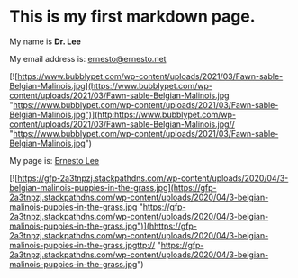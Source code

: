 # This is my first markdown page.

My name is **Dr. Lee**

My email address is:  ernesto@ernesto.net

[![https://www.bubblypet.com/wp-content/uploads/2021/03/Fawn-sable-Belgian-Malinois.jpg](https://www.bubblypet.com/wp-content/uploads/2021/03/Fawn-sable-Belgian-Malinois.jpg "https://www.bubblypet.com/wp-content/uploads/2021/03/Fawn-sable-Belgian-Malinois.jpg")](http:https://www.bubblypet.com/wp-content/uploads/2021/03/Fawn-sable-Belgian-Malinois.jpg// "https://www.bubblypet.com/wp-content/uploads/2021/03/Fawn-sable-Belgian-Malinois.jpg")

My page is:  [Ernesto Lee](https://ernesto.net "Ernesto Lee")

[![https://gfp-2a3tnpzj.stackpathdns.com/wp-content/uploads/2020/04/3-belgian-malinois-puppies-in-the-grass.jpg](https://gfp-2a3tnpzj.stackpathdns.com/wp-content/uploads/2020/04/3-belgian-malinois-puppies-in-the-grass.jpg "https://gfp-2a3tnpzj.stackpathdns.com/wp-content/uploads/2020/04/3-belgian-malinois-puppies-in-the-grass.jpg")](hhttps://gfp-2a3tnpzj.stackpathdns.com/wp-content/uploads/2020/04/3-belgian-malinois-puppies-in-the-grass.jpgttp:// "https://gfp-2a3tnpzj.stackpathdns.com/wp-content/uploads/2020/04/3-belgian-malinois-puppies-in-the-grass.jpg")
